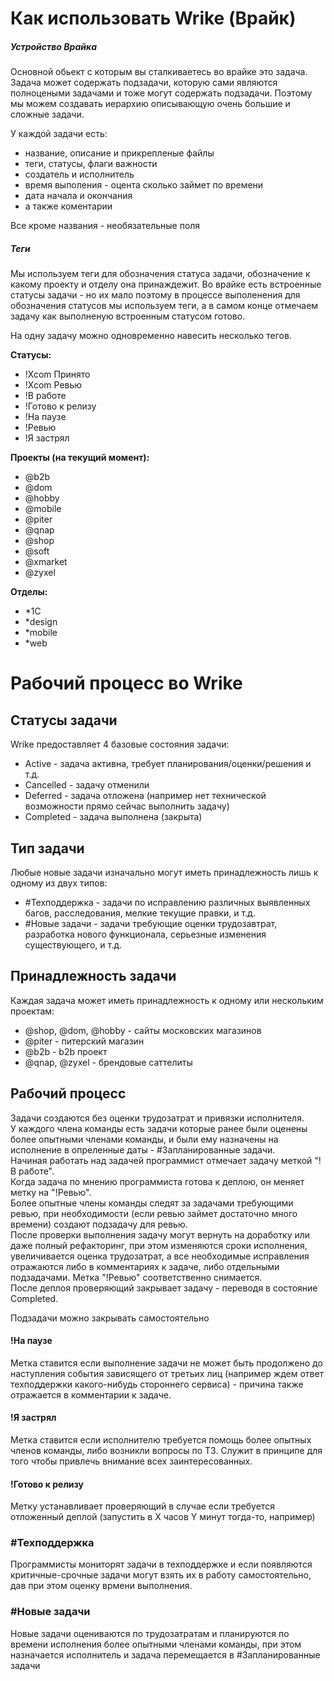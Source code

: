 # Как использовать Wrike (Врайк)

##### Устройство Врайка

Основной обьект с которым вы сталкиваетесь во врайке это задача.
Задача может содержать подзадачи, которую сами являются полноцеными задачами и тоже могут содержать подзадачи.
Поэтому мы можем создавать иерархию описывающую очень большие и сложные задачи.

У каждой задачи есть:
* название, описание и прикрепленые файлы
* теги, статусы, флаги важности
* создатель и исполнитель
* время выполения - оцента сколько займет по времени
* дата начала и окончания
* а также коментарии

Все кроме названия - необязательные поля

##### Теги

Мы используем теги для обозначения статуса задачи, обозначение к какому проекту и отделу она принаждежит. Во врайке есть встроенные статусы задачи - но их мало поэтому в процессе выполенения для обозначения статусов мы используем теги, а в самом конце отмечаем задачу как выполненую встроенным статусом готово.

На одну задачу можно одновременно навесить несколько тегов.

**Статусы:**

* !Xcom Принято
* !Xcom Ревью
* !В работе
* !Готово к релизу
* !На паузе
* !Ревью
* !Я застрял

**Проекты (на текущий момент):**

* @b2b
* @dom
* @hobby
* @mobile
* @piter
* @qnap
* @shop
* @soft
* @xmarket
* @zyxel

**Отделы:**

* *1С
* *design
* *mobile
* *web



# Рабочий процесс во Wrike
## Статусы задачи
Wrike предоставляет 4 базовые состояния задачи:  
*   Active - задача активна, требует планирования/оценки/решения и т.д.
*   Cancelled - задачу отменили
*   Deferred - задача отложена (например нет технической возможности прямо сейчас выполнить задачу)
*   Completed - задача выполнена (закрыта)

## Тип задачи
Любые новые задачи изначально могут иметь принадлежность лишь к одному из двух типов:  
*   #Техподдержка - задачи по исправлению различных выявленных багов, расследования, мелкие текущие правки, и т.д.
*   #Новые задачи - задачи требующие оценки трудозавтрат, разработка нового функционала, серьезные изменения существующего, и т.д.

## Принадлежность задачи
Каждая задача может иметь принадлежность к одному или нескольким проектам:  
*   @shop, @dom, @hobby - сайты московских магазинов
*   @piter - питерский магазин
*   @b2b - b2b проект
*   @qnap, @zyxel - брендовые саттелиты

## Рабочий процесс
Задачи создаются без оценки трудозатрат и привязки исполнителя.  
У каждого члена команды есть задачи которые ранее были оценены более опытными членами команды, и были ему назначены на исполнение в опреленные даты - #Запланированные задачи.  
Начиная работать над задачей программист отмечает задачу меткой "!В работе".  
Когда задача по мнению программиста готова к деплою, он меняет метку на "!Ревью".  
Более опытные члены команды следят за задачами требующими ревью, при необходимости (если ревью займет достаточно много времени) создают подзадачу для ревью.  
После проверки выполнения задачу могут вернуть на доработку или даже полный рефакторинг, при этом изменяются сроки исполнения, увеличивается оценка трудозатрат, а все необходимые исправления отражаются либо в комментариях к задаче, либо отдельными подзадачами. Метка "!Ревью" соответственно снимается.  
После деплоя проверяющий закрывает задачу - переводя в состояние Completed.

Подзадачи можно закрывать самостоятельно

#### !На паузе
Метка ставится если выполнение задачи не может быть продолжено до наступления события зависящего от третьих лиц (например ждем ответ техподдержки какого-нибудь стороннего сервиса) - причина также отражается в комментарии к задаче.

#### !Я застрял
Метка ставится если исполнителю требуется помощь более опытных членов команды, либо возникли вопросы по ТЗ. Служит в принципе для того чтобы привлечь внимание всех заинтересованных.

#### !Готово к релизу
Метку устанавливает проверяющий в случае если требуется отложенный деплой (запустить в X часов Y минут тогда-то, например)

### #Техподдержка
Программисты мониторят задачи в техподдержке и если появляются критичные-срочные задачи могут взять их в работу самостоятельно, дав при этом оценку врмени выполнения.

### #Новые задачи
Новые задачи оцениваются по трудозатратам и планируются по времени исполнения более опытными членами команды, при этом назначается исполнитель и задача перемещается в #Запланированные задачи
